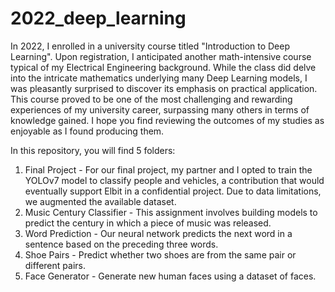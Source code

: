 # 2022_deep_learning

In 2022, I enrolled in a university course titled "Introduction to Deep Learning". 
Upon registration, I anticipated another math-intensive course typical of my Electrical Engineering background. 
While the class did delve into the intricate mathematics underlying many Deep Learning models, 
I was pleasantly surprised to discover its emphasis on practical application. 
This course proved to be one of the most challenging and rewarding experiences of my university career, surpassing many others in terms of knowledge gained. 
I hope you find reviewing the outcomes of my studies as enjoyable as I found producing them.

In this repository, you will find 5 folders:

1. Final Project - For our final project, my partner and I opted to train the YOLOv7 model to classify people and vehicles, a contribution that would eventually support Elbit in a confidential project. Due to data limitations, we augmented the available dataset.
2. Music Century Classifier - This assignment involves building models to predict the century in which a piece of music was released.
3. Word Prediction - Our neural network predicts the next word in a sentence based on the preceding three words.
4. Shoe Pairs - Predict whether two shoes are from the same pair or different pairs.
5. Face Generator - Generate new human faces using a dataset of faces.
